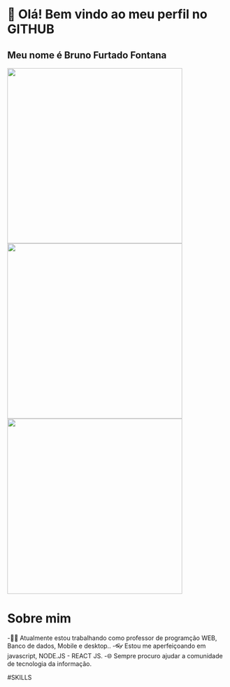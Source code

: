 # 👋 Olá! Bem vindo ao meu perfil no GITHUB
## Meu nome é Bruno Furtado Fontana
<img src="https://camo.githubusercontent.com/15a53b2a7f0cb099e08ed58685f3ff249dcf6ecb7d3f11c0b091d27551659499/68747470733a2f2f6769746875622d726561646d652d73746174732e76657263656c2e6170702f6170693f757365726e616d653d6272756e6f6675727461646f666f6e74616e61267468656d653d64726163756c612673686f775f69636f6e733d7472756526686964655f626f726465723d66616c736526636f756e745f707269766174653d74727565" width="400"  />
<img src="https://camo.githubusercontent.com/71567627ed7391d43e07207e68bc7e5cf06014d256fcb162e42a83b7af442730/68747470733a2f2f6769746875622d726561646d652d73747265616b2d73746174732e6865726f6b756170702e636f6d2f3f757365723d6272756e6f6675727461646f666f6e74616e61267468656d653d64726163756c6126686964655f626f726465723d66616c7365" width="400"  />
<img src="https://camo.githubusercontent.com/8b6fad3702e5b2320c3e108de6badbc01a7bce2007ca241899fa93641763f4ac/68747470733a2f2f6769746875622d726561646d652d73746174732e76657263656c2e6170702f6170692f746f702d6c616e67732f3f757365726e616d653d6272756e6f6675727461646f666f6e74616e61267468656d653d64726163756c612673686f775f69636f6e733d7472756526686964655f626f726465723d66616c7365266c61796f75743d636f6d70616374" width="400"  />

# Sobre mim

-👨‍🏫 Atualmente estou trabalhando como professor de programção WEB, Banco de dados, Mobile e desktop..
-👓 Estou me aperfeiçoando em javascript, NODE.JS - REACT JS.
-🌐 Sempre procuro ajudar a comunidade de tecnologia da informação.

#SKILLS

